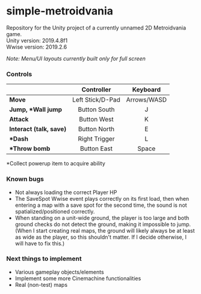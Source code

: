 # simple-metroidvania
Repository for the Unity project of a currently unnamed 2D Metroidvania game.  
Unity version: 2019.4.8f1  
Wwise version: 2019.2.6

*Note: Menu/UI layouts currently built only for full screen*

### Controls
|  | Controller | Keyboard |
| - | :---: | :---: |
| **Move** | Left Stick/D-Pad | Arrows/WASD |
| **Jump, \*Wall jump** | Button South | J |
| **Attack** | Button West | K |
| **Interact (talk, save)** | Button North | E |
| **\*Dash** | Right Trigger | L |
| **\*Throw bomb** | Button East | Space |

\*Collect powerup item to acquire ability

### Known bugs
- Not always loading the correct Player HP
- The SaveSpot Wwise event plays correctly on its first load, then when entering a map with a save spot for the second time, the sound is not spatialized/positioned correctly.
- When standing on a unit-wide ground, the player is too large and both ground checks do not detect the ground, making it impossible to jump. (When I start creating real maps, the ground will likely always be at least as wide as the player, so this shouldn't matter. If I decide otherwise, I will have to fix this.)

### Next things to implement
- Various gameplay objects/elements
- Implement some more Cinemachine functionalities
- Real (non-test) maps
